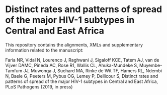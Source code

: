# Distinct rates and patterns of spread of the major HIV-1 subtypes in Central and East Africa

This repository contains the alignments, XMLs and supplementary information related to the manuscript:

Faria NR, Vidal N, Lourenco J, Raghwani J, Sigaloff KCE, Tatem AJ, van de Vijver DAMC, Pineda AC, Rose R1, Wallis CL, Ahuka-Mundeke S, Muyembe-Tamfum JJ, Muwonga J, Suchard MA, Rinke de Wit TF, Hamers RL, Ndembi N, Baele G, Peeters M, Pybus OG, Lemey P, Dellicour S, Distinct rates and patterns of spread of the major HIV-1 subtypes in Central and East Africa, PLoS Pathogens (2019, in press)

